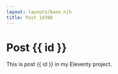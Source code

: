 ```yaml
---
layout: layouts/base.njk
title: Post 14398
---
```


# Post {{ id }}

This is post {{ id }} in my Eleventy project.
